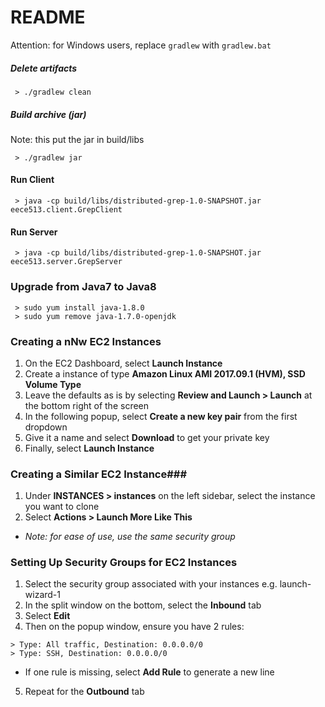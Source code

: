 # README #

Attention: for Windows users, replace `gradlew` with `gradlew.bat`

##### Delete artifacts #####

```
 > ./gradlew clean 
```

##### Build archive (jar) #####
Note: this put the jar in build/libs

```
 > ./gradlew jar
```

#### Run Client ####

```
 > java -cp build/libs/distributed-grep-1.0-SNAPSHOT.jar eece513.client.GrepClient
```

#### Run Server ####
```
 > java -cp build/libs/distributed-grep-1.0-SNAPSHOT.jar eece513.server.GrepServer
```

### Upgrade from Java7 to Java8 ###
```
 > sudo yum install java-1.8.0
 > sudo yum remove java-1.7.0-openjdk
```

### Creating a nNw EC2 Instances ###
1. On the EC2 Dashboard, select **Launch Instance**
2. Create a instance of type **Amazon Linux AMI 2017.09.1 (HVM), SSD Volume Type**
3. Leave the defaults as is by selecting **Review and Launch > Launch** at the bottom right of the screen
4. In the following popup, select **Create a new key pair** from the first dropdown
5. Give it a name and select **Download** to get your private key
6. Finally, select **Launch Instance**

### Creating a Similar EC2 Instance###
1. Under **INSTANCES > instances** on the left sidebar, select the instance you want to clone
2. Select **Actions > Launch More Like This** 
* _Note: for ease of use, use the same security group_

### Setting Up Security Groups for EC2 Instances ###
1. Select the security group associated with your instances e.g. launch-wizard-1
2. In the split window on the bottom, select the **Inbound** tab
3. Select **Edit**
4. Then on the popup window, ensure you have 2 rules:
```
> Type: All traffic, Destination: 0.0.0.0/0
> Type: SSH, Destination: 0.0.0.0/0
```
* If one rule is missing, select **Add Rule** to generate a new line
5. Repeat for the **Outbound** tab